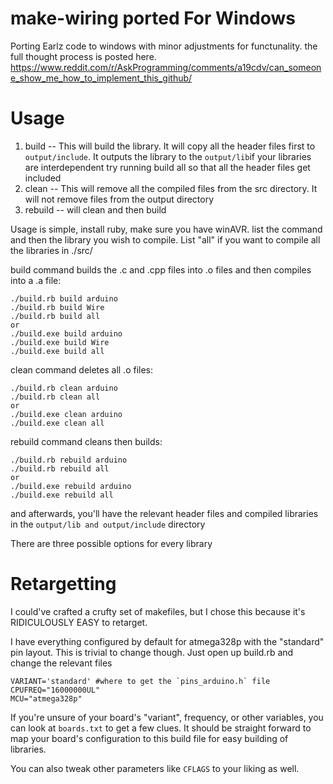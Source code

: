 make-wiring ported For Windows
===========
Porting Earlz code to windows with minor adjustments for functunality.
the full thought process is posted here.
https://www.reddit.com/r/AskProgramming/comments/a19cdv/can_someone_show_me_how_to_implement_this_github/

# Usage

1. build -- This will build the library. It will copy all the header files first to `output/include`. It outputs the library to the `output/lib`if your libraries are interdependent try running build all so that all the header files get included
2. clean -- This will remove all the compiled files from the src directory. It will not remove files from the output directory
3. rebuild -- will clean and then build

Usage is simple, install ruby, make sure you have winAVR.
list the command and then the library you wish to compile. List "all" if you want to compile all the libraries in ./src/

build command builds the .c and .cpp files into .o files and then compiles into a .a file:

    ./build.rb build arduino
    ./build.rb build Wire
    ./build.rb build all
	or
    ./build.exe build arduino
    ./build.exe build Wire
    ./build.exe build all
	
   clean command deletes all .o files:
   
    ./build.rb clean arduino
	./build.rb clean all
	or
    ./build.exe clean arduino
	./build.exe clean all
	
   rebuild command cleans then builds:
   
    ./build.rb rebuild arduino
    ./build.rb rebuild all
	or
	./build.exe rebuild arduino
    ./build.exe rebuild all


and afterwards, you'll have the relevant header files and compiled libraries in the `output/lib and output/include` directory

There are three possible options for every library



# Retargetting

I could've crafted a crufty set of makefiles, but I chose this because it's RIDICULOUSLY EASY to retarget. 

I have everything configured by default for atmega328p with the "standard" pin layout. This is trivial to change though. 
Just open up build.rb and change the relevant files

    VARIANT='standard' #where to get the `pins_arduino.h` file
    CPUFREQ="16000000UL"
    MCU="atmega328p"

If you're unsure of your board's "variant", frequency, or other variables, you can look at `boards.txt` to get a few clues.
It should be straight forward to map your board's configuration to this build file for easy building of libraries.

You can also tweak other parameters like `CFLAGS` to your liking as well.


